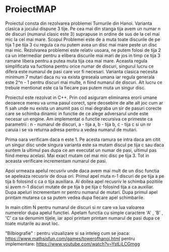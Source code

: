 # ProiectMAP

Proiectul consta din rezolvarea problemei Turnurile din Hanoi. Varianta clasica a jocului dispune 3 tije. Pe cea mai din stanga tija avem un numar n de discuri (numarul clasic este 3) suprapuse in ordine de sus de la cel mai mic la cel mai mare.
Scopul Problemei este de a muta toate discurile de pe tija 1 pe tija 3 cu regula ca nu putem avea un disc mai mare peste un disc mai mic. Rezolvarea problemei este relativ usoara, ne putem folosi de tija 2 ca un intermediar pentru a elibera discurile mai mari
de jos in timp ce tija 3 ramane libera pentru a putea muta tija cea mai mare. Aceasta regula simplificata va fuctiona pentru orice numar de discuri, singurul lucru ce difera este numarul de pasi care vor fi necesari. Varianta clasica necesita minimum 7 mutari
daca nu va exista greseala umana iar regula generala este 2^n - 1 pentru discuri mai multe, n fiind numarul de discuri. Alt lucru ce trebuie mentionat este ca la fiecare pas putem muta un singur disc.

Proiectul este rezolvat in C++. Prin cod asiguram eliminarea erorii umane deoarece mereu va urma pasul corect, spre deosebire de alte alt joc cum ar fi sah unde nu exista un anumit pas ci mai degraba un sir de pasuri corecte care se schimba dinamic in functie
de ce alege adversarul unde este necesar un engine. Am implementat o functie recursiva ce primeste ca parametrii : n - numarul de discuri, a - tija a, b - tija b, c - tija c si un nr caruia i se va returna adresa pentru a vedea numarul de mutari.

Prima oara verificam daca n este 1. Pe acesta ramura se intra daca am citit un singur disc unde singura varianta este sa mutam discul pe tija c sau daca suntem la ultimul pas dupa ce am executat un numar de pasi, ultimul pas fiind mereu acelasi. Mai exact
mutam cel mai mic disc pe tija 3. Tot in aceasta verificare incrementam numarul de pasi.

Apoi urmeaza apelul recusriv unde daca avem mai mult de un disc functia se apeleaza recusriv de doua ori. Primul apel muta n-1 discuri de pe tija a pe tija b folosind c ca o tija auxiliara. Al doilea apel recusriv le schimba pozitiile si avem n-1 discuri mutate
de pe tija b pe tija c folosind tija a ca auxiliar. Dupa apeluri incrementam nr pentru numarul de mutari. Dupa primul apel printam mutarea ca sa putem vedea dupa fiecare apel schimbarile.

In main citim N pentru numarul de discuri si nr care va lua valoarea numerelor dupa apelul functiei. Apelam functia cu simple caractere 'A' , 'B' , 'C' ca sa denumim tijele, iar apoi printam printam numarul de pasi dupa ce toate mutarile au avut loc.

"Bilbiografie" : pentru vizualizare si sa inteleg cum se joaca: https://www.mathsisfun.com/games/towerofhanoi.html
                 pentru implementare: https://www.youtube.com/watch?v=YstLjLCGmgg
